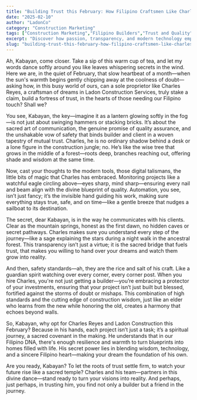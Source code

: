 ```yaml
---
title: "Building Trust this February: How Filipino Craftsmen Like Charles Reyes Make Dreams Reality"
date: "2025-02-10"
author: "LadonCo"
category: "Construction Marketing"
tags: ["Construction Marketing","Filipino Builders","Trust and Quality","February Business Strategies","Sole Proprietor Success"]
excerpt: "Discover how passion, transparency, and modern technology empower Filipino sole proprietors like Charles Reyes to forge lasting trust with clients this February, turning visions into tangible realities."
slug: "building-trust-this-february-how-filipino-craftsmen-like-charles-reyes-make-dreams-reality"
---
```


Ah, Kabayan, come closer. Take a sip of this warm cup of tea, and let my words dance softly around you like leaves whispering secrets in the wind. Here we are, in the quiet of February, that slow heartbeat of a month—when the sun's warmth begins gently chipping away at the coolness of doubt—asking how, in this busy world of ours, can a sole proprietor like Charles Reyes, a craftsman of dreams in Ladon Construction Services, truly stake a claim, build a fortress of trust, in the hearts of those needing our Filipino touch? Shall we?

You see, Kabayan, the key—imagine it as a lantern glowing softly in the fog—is not just about swinging hammers or stacking bricks. It’s about the sacred art of communication, the genuine promise of quality assurance, and the unshakable vow of safety that binds builder and client in a woven tapestry of mutual trust. Charles, he is no ordinary shadow behind a desk or a lone figure in the construction jungle; no. He’s like the wise tree that grows in the middle of a forest—roots deep, branches reaching out, offering shade and wisdom at the same time.

Now, cast your thoughts to the modern tools, those digital talismans, the little bits of magic that Charles has embraced. Monitoring projects like a watchful eagle circling above—eyes sharp, mind sharp—ensuring every nail and beam align with the divine blueprint of quality. Automation, you see, isn’t just fancy; it’s the invisible hand guiding his work, making sure everything stays true, safe, and on time—like a gentle breeze that nudges a sailboat to its destination.

The secret, dear Kabayan, is in the way he communicates with his clients. Clear as the mountain springs, honest as the first dawn, no hidden caves or secret pathways. Charles makes sure you understand every step of the journey—like a sage explaining the stars during a night walk in the ancestral forest. This transparency isn’t just a virtue; it is the sacred bridge that fuels trust, that makes you willing to hand over your dreams and watch them grow into reality.

And then, safety standards—ah, they are the rice and salt of his craft. Like a guardian spirit watching over every corner, every corner post. When you hire Charles, you're not just getting a builder—you’re embracing a protector of your investments, ensuring that your project isn’t just built but blessed, fortified against the storms of doubt or mishaps. This combination of high standards and the cutting edge of construction wisdom, just like an elder who learns from the new while honoring the old, creates a harmony that echoes beyond walls.

So, Kabayan, why opt for Charles Reyes and Ladon Construction this February? Because in his hands, each project isn’t just a task; it’s a spiritual journey, a sacred covenant in the making. He understands that in our Filipino DNA, there's enough resilience and warmth to turn blueprints into homes filled with life. His secret power lies in blending wisdom, technology, and a sincere Filipino heart—making your dream the foundation of his own.

Are you ready, Kabayan? To let the roots of trust settle firm, to watch your future rise like a sacred temple? Charles and his team—partners in this divine dance—stand ready to turn your visions into reality. And perhaps, just perhaps, in trusting him, you find not only a builder but a friend in the journey.